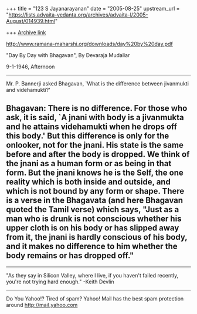 +++
title = "123 S Jayanarayanan"
date = "2005-08-25"
upstream_url = "https://lists.advaita-vedanta.org/archives/advaita-l/2005-August/014939.html"

+++
[Archive link](https://lists.advaita-vedanta.org/archives/advaita-l/2005-August/014939.html)

http://www.ramana-maharshi.org/downloads/day%20by%20day.pdf

"Day By Day with Bhagavan", By Devaraja Mudaliar

9-1-1946, Afternoon

--------------------
Mr. P. Bannerji asked Bhagavan, `What is the difference between
jivanmukti and videhamukti?'

Bhagavan: There is no difference. For those who ask, it is said,
`A jnani with body is a jivanmukta and he attains videhamukti
when he drops off this body.' But this difference is only for
the onlooker, not for the jnani. His state is the same before
and after the body is dropped. We think of the jnani as a human
form or as being in that form. But the jnani knows he is the
Self, the one reality which is both inside and outside, and
which is not bound by any form or shape. There is a verse in the
Bhagavata (and here Bhagavan quoted the Tamil verse) which says,
"Just as a man who is drunk is not conscious whether his upper
cloth is on his body or has slipped away from it, the jnani is
hardly conscious of his body, and it makes no difference to him
whether the body remains or has dropped off."
--------------------


-------------------------------------------------------------------
"As they say in Silicon Valley, where I live, if you haven't failed 
recently, you're not trying hard enough." -Keith Devlin

__________________________________________________
Do You Yahoo!?
Tired of spam?  Yahoo! Mail has the best spam protection around 
http://mail.yahoo.com 

